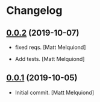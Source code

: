 # Changelog

## [0.0.2](https://github.com/latenighttales/alcali-formula/releases/tag/v0.0.2) (2019-10-07)

* fixed reqs. [Matt Melquiond]

* Add tests. [Matt Melquiond]

## [0.0.1](https://github.com/latenighttales/alcali-formula/releases/tag/v0.0.1) (2019-10-05)

* Initial commit. [Matt Melquiond]
